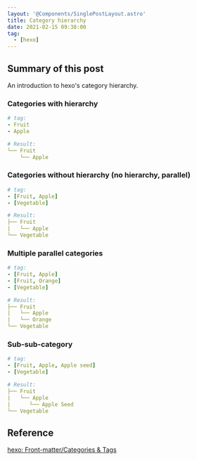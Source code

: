 ```yaml
---
layout: '@Components/SinglePostLayout.astro'
title: Category hierarchy
date: 2021-02-15 09:38:00
tag:
  - [hexo]
---
```


## Summary of this post

An introduction to hexo's category hierarchy.

### Categories with hierarchy

```yaml
# tag:
- Fruit
- Apple

# Result:
└── Fruit
    └── Apple
```

### Categories without hierarchy (no hierarchy, parallel)

```yaml
# tag:
- [Fruit, Apple]
- [Vegetable]

# Result:
├── Fruit
|   └── Apple
└── Vegetable
```

### Multiple parallel categories

```yaml
# tag:
- [Fruit, Apple]
- [Fruit, Orange]
- [Vegetable]

# Result:
├── Fruit
|   └── Apple
|   └── Orange
└── Vegetable
```

### Sub-sub-category

```yaml
# tag:
- [Fruit, Apple, Apple seed]
- [Vegetable]

# Result:
├── Fruit
|   └── Apple
|      └── Apple Seed
└── Vegetable
```

## Reference

[hexo: Front-matter/Categories & Tags](https://hexo.io/docs/front-matter#Categories-amp-Tags)
